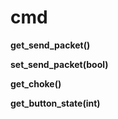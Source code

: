 # cmd

**get\_send\_packet()**

**set\_send\_packet(bool)**

**get\_choke()**

**get\_button\_state(int)**

